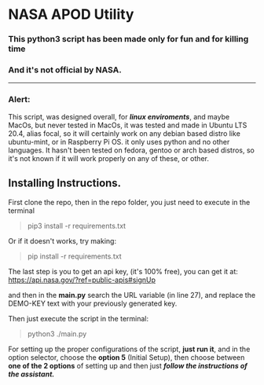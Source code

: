 # NASA APOD Utility

### This python3 script has been made only for fun and for killing time
### And it's not official by NASA.

***

### Alert:
This script, was designed overall, for **_linux enviroments_**, 
and maybe MacOs, but never tested in MacOs, it was tested and made
in Ubuntu LTS 20.4, alias focal, so it will certainly work on any debian
based distro like ubuntu-mint, or in Raspberry Pi OS.
it only uses python and no other languages.
It hasn't been tested on fedora, gentoo or arch based 
distros, so it's not known if it will work properly on 
any of these, or other.

## Installing Instructions.
First clone the repo, then in the repo folder, 
you just need to execute in the terminal

> pip3 install -r requirements.txt

Or if it doesn't works, try making:
> pip install -r requirements.txt

The last step is you to get an api key, (it's 100% free),
you can get it at: https://api.nasa.gov/?ref=public-apis#signUp

and then in the **main.py** search the URL variable (in line 27), 
and replace the DEMO-KEY text with your previously generated key.

Then just execute the script in the terminal:

> python3 ./main.py

For setting up the proper configurations of the script,
**just run it**, and in the option selector, choose the
**option 5** (Initial Setup), then choose between **one of the 2 options** of setting up
and then just ***follow the instructions of the assistant.***
